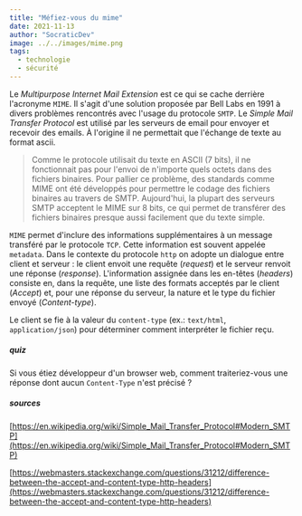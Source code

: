 ```yaml
---
title: "Méfiez-vous du mime"
date: 2021-11-13
author: "SocraticDev"
image: ../../images/mime.png
tags:
  - technologie
  - sécurité
---
```


Le _Multipurpose Internet Mail Extension_ est ce qui se cache derrière l'acronyme `MIME`. Il s'agit d'une solution proposée par Bell Labs en 1991 à divers problèmes rencontrés avec l'usage du protocole `SMTP`. Le _Simple Mail Transfer Protocol_ est utilisé par les serveurs de email pour envoyer et recevoir des emails. À l'origine il ne permettait que l'échange de texte au format ascii.

> Comme le protocole utilisait du texte en ASCII (7 bits), il ne fonctionnait pas pour l'envoi de n'importe quels octets dans des fichiers binaires. Pour pallier ce problème, des standards comme MIME ont été développés pour permettre le codage des fichiers binaires au travers de SMTP. Aujourd'hui, la plupart des serveurs SMTP acceptent le MIME sur 8 bits, ce qui permet de transférer des fichiers binaires presque aussi facilement que du texte simple.

`MIME` permet d'inclure des informations supplémentaires à un message transféré par le protocole `TCP`. Cette information est souvent appelée `metadata`. Dans le contexte du protocole `http` on adopte un dialogue entre client et serveur : le client envoit une requête (_request_) et le serveur renvoit une réponse (_response_). L'information assignée dans les en-têtes (_headers_) consiste en, dans la requête, une liste des formats acceptés par le client (_Accept_) et, pour une réponse du serveur, la nature et le type du fichier envoyé (_Content-type_).

Le client se fie à la valeur du `content-type` (ex.: `text/html`, `application/json`) pour déterminer comment interpréter le fichier reçu.

##### quiz

Si vous étiez développeur d'un browser web, comment traiteriez-vous une réponse dont aucun `Content-Type` n'est précisé ?

##### sources

[https://en.wikipedia.org/wiki/Simple_Mail_Transfer_Protocol#Modern_SMTP](https://en.wikipedia.org/wiki/Simple_Mail_Transfer_Protocol#Modern_SMTP)

[https://webmasters.stackexchange.com/questions/31212/difference-between-the-accept-and-content-type-http-headers](https://webmasters.stackexchange.com/questions/31212/difference-between-the-accept-and-content-type-http-headers)
